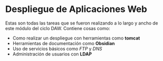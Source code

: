# Despliegue de Aplicaciones Web
Estas son todas las tareas que se fueron realizando a lo largo y ancho de este módulo del ciclo DAW. Contiene cosas como:
- Como realizar un despliegue con herramientas como **tomcat**
- Herramientas de documentación como **Obsidian**
- Uso de servicios básicos como *FTP* y *DNS*
- Administración de usuarios con **LDAP**

